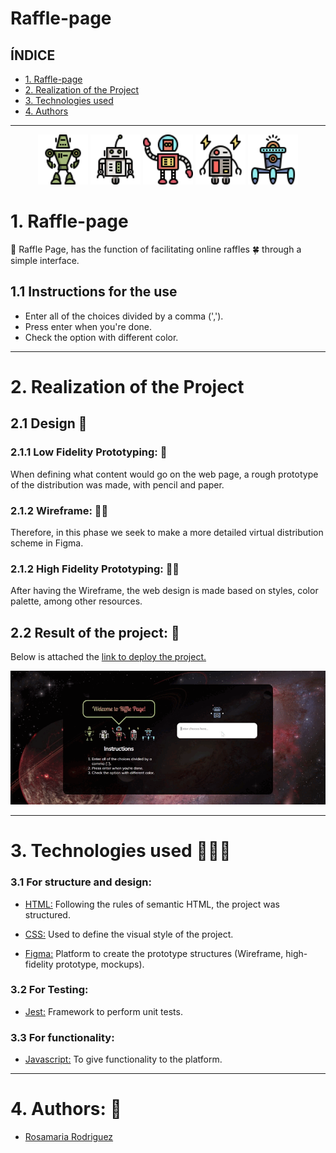 # Raffle-page

## ÍNDICE
* [1. Raffle-page](#1-Raffle-page )
* [2. Realization of the Project](#2-Realización-del-Proyecto)
* [3. Technologies used](#3-Technologies-used)
* [4. Authors ](#4-Authors )

***

<div align="center">
  <img src="./src/img/robot1.png" alt="Robot" width="80">
  <img src="./src/img/robot2.png" alt="Robot" width="80"> 
  <img src="./src/img/robot7.png" alt="Robot" width="80">         
  <img src="./src/img/robot9.png" alt="Robot" width="80">
  <img src="./src/img/robot5.png" alt="Robot" width="80">
</div>

# 1. Raffle-page

🤖 Raffle Page, has the function of facilitating online raffles 🍀 through a simple interface.
## 1.1 Instructions for the use 
- Enter all of the choices divided by a comma (',').
- Press enter when you're done.
- Check the option with different color.

***

# 2. Realization of the Project
## 2.1 Design 📱
### 2.1.1 Low Fidelity Prototyping: 📝

When defining what content would go on the web page, a rough prototype of the distribution was made, with pencil and paper.

### 2.1.2 Wireframe: 🙋🏼
Therefore, in this phase we seek to make a more detailed virtual distribution scheme in Figma.

### 2.1.2 High Fidelity Prototyping: 💁🏼
After having the Wireframe, the web design is made based on styles, color palette, among other resources.

## 2.2 Result of the project: 📱

Below is attached the [link to deploy the project.](https://rjrch123.github.io/Pswd-Generator/)

<div align="center">
  <img src="./src/img/pageGif.gif" alt="Robot" width="800">
</div>

***

# 3. Technologies used 👩🏾‍💻
### 3.1 For structure and design:
-   [HTML:](https://developer.mozilla.org/es/docs/Web/HTML)  Following the rules of semantic HTML, the project was structured.

-   [CSS:](https://developer.mozilla.org/es/docs/Web/CSS) Used to define the visual style of the project.

-   [Figma:](https://www.figma.com) Platform to create the prototype structures (Wireframe, high-fidelity prototype, mockups).

### 3.2 For Testing:
-   [Jest:](https://jestjs.io/docs/es-ES/getting-started)  Framework to perform unit tests.
### 3.3 For functionality:
-   [Javascript:](https://developer.mozilla.org/es/docs/Web/JavaScript)  To give functionality to the platform.

***

# 4. Authors: 📍
-  [Rosamaria Rodriguez](https://github.com/RJRCH122)

